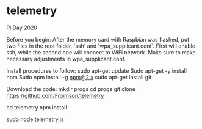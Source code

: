 # telemetry
Pi Day 2020

Before you begin:
After the memory card with Raspbian was flashed, put two files in the root folder, 'ssh' and 'wpa_supplicant.conf'. First will enable ssh, while the second one will connect to WiFi network. Make sure to make necessary adjustments in wpa_supplicant.conf.


Install procedures to follow:
sudo apt-get update
Sudo apt-get -y install npm
Sudo npm install -g npm@2.x
sudo apt-get install git


Download the code:
mkdir progs
cd progs
git clone https://github.com/Froimson/telemetry

cd telemetry
npm install

sudo node telemetry.js
